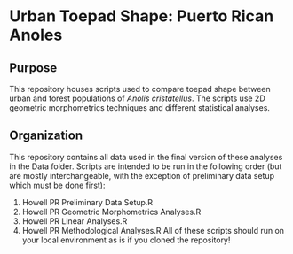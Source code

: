 # Urban Toepad Shape: Puerto Rican Anoles

## Purpose

This repository houses scripts used to compare toepad shape between urban and forest populations of *Anolis cristatellus*. The scripts use 2D geometric morphometrics techniques and different statistical analyses.

## Organization 

This repository contains all data used in the final version of these analyses in the Data folder. Scripts are intended to be run in the following order (but are mostly interchangeable, with the exception of preliminary data setup which must be done first):
1. Howell PR Preliminary Data Setup.R
2. Howell PR Geometric Morphometrics Analyses.R
3. Howell PR Linear Analyses.R
4. Howell PR Methodological Analyses.R
All of these scripts should run on your local environment as is if you cloned the repository!
